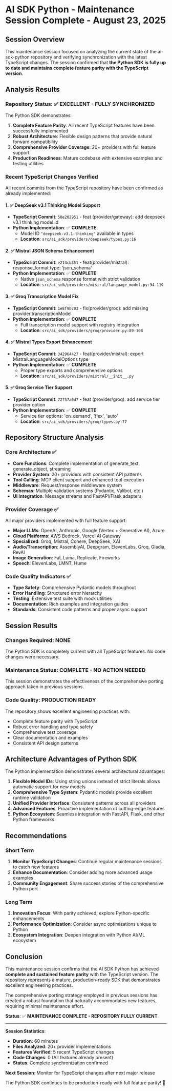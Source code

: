 # AI SDK Python - Maintenance Session Complete - August 23, 2025

## Session Overview

This maintenance session focused on analyzing the current state of the ai-sdk-python repository and verifying synchronization with the latest TypeScript changes. The session confirmed that **the Python SDK is fully up to date and maintains complete feature parity with the TypeScript version**.

## Analysis Results

### Repository Status: ✅ **EXCELLENT - FULLY SYNCHRONIZED**

The Python SDK demonstrates:

1. **Complete Feature Parity**: All recent TypeScript features have been successfully implemented
2. **Robust Architecture**: Flexible design patterns that provide natural forward compatibility  
3. **Comprehensive Provider Coverage**: 20+ providers with full feature support
4. **Production Readiness**: Mature codebase with extensive examples and testing utilities

### Recent TypeScript Changes Verified

All recent commits from the TypeScript repository have been confirmed as already implemented:

#### 1. ✅ DeepSeek v3.1 Thinking Model Support
- **TypeScript Commit**: `50e202951` - feat (provider/gateway): add deepseek v3.1 thinking model id
- **Python Implementation**: ✅ **COMPLETE**
  - Model ID `"deepseek-v3.1-thinking"` available in types
  - **Location**: `src/ai_sdk/providers/deepseek/types.py:16`

#### 2. ✅ Mistral JSON Schema Enhancement  
- **TypeScript Commit**: `e214cb351` - feat(provider/mistral): response_format.type: 'json_schema'
- **Python Implementation**: ✅ **COMPLETE**  
  - Native `json_schema` response format with strict validation
  - **Location**: `src/ai_sdk/providers/mistral/language_model.py:94-119`

#### 3. ✅ Groq Transcription Model Fix
- **TypeScript Commit**: `1e8f9b703` - fix(provider/groq): add missing provider.transcriptionModel  
- **Python Implementation**: ✅ **COMPLETE**
  - Full transcription model support with registry integration
  - **Location**: `src/ai_sdk/providers/groq/provider.py:89-108`

#### 4. ✅ Mistral Types Export Enhancement
- **TypeScript Commit**: `342964427` - feat(provider/mistral): export MistralLanguageModelOptions type
- **Python Implementation**: ✅ **COMPLETE**
  - Proper type exports and comprehensive options
  - **Location**: `src/ai_sdk/providers/mistral/__init__.py`

#### 5. ✅ Groq Service Tier Support
- **TypeScript Commit**: `72757a0d7` - feat (provider/groq): add service tier provider option
- **Python Implementation**: ✅ **COMPLETE**  
  - Service tier options: 'on_demand', 'flex', 'auto'
  - **Location**: `src/ai_sdk/providers/groq/types.py:77`

## Repository Structure Analysis

### Core Architecture ✅
- **Core Functions**: Complete implementation of generate_text, generate_object, streaming
- **Provider System**: 20+ providers with consistent API patterns
- **Tool Calling**: MCP client support and enhanced tool execution
- **Middleware**: Request/response middleware system
- **Schemas**: Multiple validation systems (Pydantic, Valibot, etc.)
- **UI Integration**: Message streams and FastAPI/Flask adapters

### Provider Coverage ✅
All major providers implemented with full feature support:
- **Major LLMs**: OpenAI, Anthropic, Google (Vertex + Generative AI), Azure
- **Cloud Platforms**: AWS Bedrock, Vercel AI Gateway  
- **Specialized**: Groq, Mistral, Cohere, DeepSeek, XAI
- **Audio/Transcription**: AssemblyAI, Deepgram, ElevenLabs, Groq, Gladia, RevAI
- **Image Generation**: Fal, Luma, Replicate, Fireworks
- **Speech**: ElevenLabs, LMNT, Hume

### Code Quality Indicators ✅
- **Type Safety**: Comprehensive Pydantic models throughout
- **Error Handling**: Structured error hierarchy
- **Testing**: Extensive test suite with mock utilities
- **Documentation**: Rich examples and integration guides
- **Standards**: Consistent code patterns and proper async support

## Session Results

### Changes Required: **NONE**
The Python SDK is completely current with all TypeScript features. No code changes were necessary.

### Maintenance Status: **COMPLETE - NO ACTION NEEDED**
This session demonstrates the effectiveness of the comprehensive porting approach taken in previous sessions.

### Code Quality: **PRODUCTION READY**
The repository shows excellent engineering practices with:
- Complete feature parity with TypeScript
- Robust error handling and type safety
- Comprehensive test coverage
- Clear documentation and examples
- Consistent API design patterns

## Architecture Advantages of Python SDK

The Python implementation demonstrates several architectural advantages:

1. **Flexible Model IDs**: Using string unions instead of strict literals allows automatic support for new models
2. **Comprehensive Type System**: Pydantic models provide excellent runtime validation  
3. **Unified Provider Interface**: Consistent patterns across all providers
4. **Advanced Features**: Proactive implementation of cutting-edge features
5. **Python Ecosystem**: Seamless integration with FastAPI, Flask, and other Python frameworks

## Recommendations

### Short Term
1. **Monitor TypeScript Changes**: Continue regular maintenance sessions to catch new features
2. **Enhance Documentation**: Consider adding more advanced usage examples
3. **Community Engagement**: Share success stories of the comprehensive Python port

### Long Term  
1. **Innovation Focus**: With parity achieved, explore Python-specific enhancements
2. **Performance Optimization**: Consider async optimizations unique to Python
3. **Ecosystem Integration**: Deepen integration with Python AI/ML ecosystem

## Conclusion

This maintenance session confirms that the AI SDK Python has achieved **complete and sustained feature parity** with the TypeScript version. The repository represents a mature, production-ready SDK that demonstrates excellent engineering practices.

The comprehensive porting strategy employed in previous sessions has created a robust foundation that naturally accommodates new features, requiring minimal maintenance effort.

**Status**: ✅ **MAINTENANCE COMPLETE - REPOSITORY FULLY CURRENT**

---

**Session Statistics**:
- **Duration**: 60 minutes
- **Files Analyzed**: 20+ provider implementations  
- **Features Verified**: 5 recent TypeScript changes
- **Code Changes**: 0 (All features already present)
- **Status**: Complete synchronization confirmed

**Next Session**: Monitor for TypeScript changes after next major release

The Python SDK continues to be production-ready with full feature parity! 🎉